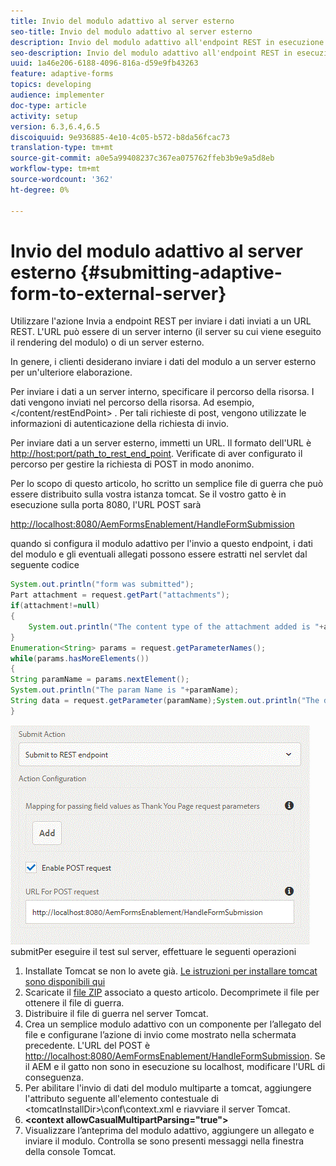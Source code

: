 ```yaml
---
title: Invio del modulo adattivo al server esterno
seo-title: Invio del modulo adattivo al server esterno
description: Invio del modulo adattivo all'endpoint REST in esecuzione su server esterno
seo-description: Invio del modulo adattivo all'endpoint REST in esecuzione su server esterno
uuid: 1a46e206-6188-4096-816a-d59e9fb43263
feature: adaptive-forms
topics: developing
audience: implementer
doc-type: article
activity: setup
version: 6.3,6.4,6.5
discoiquuid: 9e936885-4e10-4c05-b572-b8da56fcac73
translation-type: tm+mt
source-git-commit: a0e5a99408237c367ea075762ffeb3b9e9a5d8eb
workflow-type: tm+mt
source-wordcount: '362'
ht-degree: 0%

---
```



# Invio del modulo adattivo al server esterno {#submitting-adaptive-form-to-external-server}

Utilizzare l&#39;azione Invia a endpoint REST per inviare i dati inviati a un URL REST. L&#39;URL può essere di un server interno (il server su cui viene eseguito il rendering del modulo) o di un server esterno.

In genere, i clienti desiderano inviare i dati del modulo a un server esterno per un&#39;ulteriore elaborazione.

Per inviare i dati a un server interno, specificare il percorso della risorsa. I dati vengono inviati nel percorso della risorsa. Ad esempio, &lt;/content/restEndPoint> . Per tali richieste di post, vengono utilizzate le informazioni di autenticazione della richiesta di invio.

Per inviare dati a un server esterno, immetti un URL. Il formato dell&#39;URL è <http://host:port/path_to_rest_end_point>. Verificate di aver configurato il percorso per gestire la richiesta di POST in modo anonimo.

Per lo scopo di questo articolo, ho scritto un semplice file di guerra che può essere distribuito sulla vostra istanza tomcat. Se il vostro gatto è in esecuzione sulla porta 8080, l&#39;URL POST sarà

<http://localhost:8080/AemFormsEnablement/HandleFormSubmission>

quando si configura il modulo adattivo per l&#39;invio a questo endpoint, i dati del modulo e gli eventuali allegati possono essere estratti nel servlet dal seguente codice

```java
System.out.println("form was submitted");
Part attachment = request.getPart("attachments");
if(attachment!=null)
{
    System.out.println("The content type of the attachment added is "+attachment.getContentType());
}
Enumeration<String> params = request.getParameterNames();
while(params.hasMoreElements())
{
String paramName = params.nextElement();
System.out.println("The param Name is "+paramName);
String data = request.getParameter(paramName);System.out.println("The data  is "+data);
}
```

![form:](assets/formsubmission.gif)
submitPer eseguire il test sul server, effettuare le seguenti operazioni

1. Installate Tomcat se non lo avete già. [Le istruzioni per installare tomcat sono disponibili qui](https://helpx.adobe.com/experience-manager/kt/forms/using/preparing-datasource-for-form-data-model-tutorial-use.html)
1. Scaricate il [file ZIP](assets/aemformsenablement.zip) associato a questo articolo. Decomprimete il file per ottenere il file di guerra.
1. Distribuire il file di guerra nel server Tomcat.
1. Crea un semplice modulo adattivo con un componente per l’allegato del file e configurane l’azione di invio come mostrato nella schermata precedente. L&#39;URL del POST è <http://localhost:8080/AemFormsEnablement/HandleFormSubmission>. Se il AEM e il gatto non sono in esecuzione su localhost, modificare l&#39;URL di conseguenza.
1. Per abilitare l&#39;invio di dati del modulo multiparte a tomcat, aggiungere l&#39;attributo seguente all&#39;elemento contestuale di &lt;tomcatInstallDir>\conf\context.xml e riavviare il server Tomcat.
1. **&lt;context allowCasualMultipartParsing=&quot;true&quot;>**
1. Visualizzare l’anteprima del modulo adattivo, aggiungere un allegato e inviare il modulo. Controlla se sono presenti messaggi nella finestra della console Tomcat.

